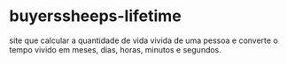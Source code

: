 # buyerssheeps-lifetime
site que calcular a quantidade de vida vivida de uma pessoa e converte o tempo vivido em meses, dias, horas, minutos e segundos. 
